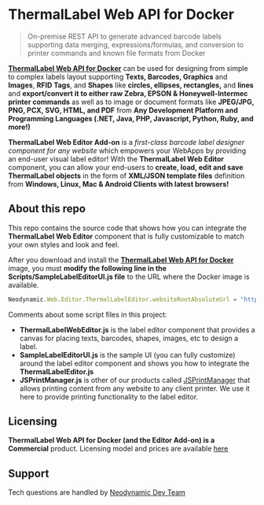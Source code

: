 # ThermalLabel Web API for Docker

>On-premise REST API to generate advanced barcode labels supporting data merging, expressions/formulas, and conversion to printer commands and known file formats from Docker

**[ThermalLabel Web API for Docker](https://www.neodynamic.com/products/printing/thermal-label/docker/)** can be used for designing from simple to complex labels layout supporting **Texts, Barcodes, Graphics** and **Images**, **RFID Tags**, and **Shapes** like **circles, ellipses, rectangles,** and **lines** and **export/convert it to either raw Zebra, EPSON &amp; Honeywell-Intermec printer commands** as well as to image or document formats like **JPEG/JPG, PNG, PCX, SVG, HTML, and PDF** from **Any Development Platform and Programming Languages (.NET, Java, PHP, Javascript, Python, Ruby, and more!)**

**ThermalLabel Web Editor Add-on** is a _first-class barcode label designer component for any website_ which empowers your WebApps by providing an end-user visual label editor!
With the **ThermalLabel Web Editor** component, you can allow your end-users to **create, load, edit and save ThermalLabel objects** in the form of **XML/JSON template files** definition from **Windows, Linux, Mac &amp; Android Clients with latest browsers!**

## About this repo

This repo contains the source code that shows how you can integrate the **ThermalLabel Web Editor** component that is fully customizable to match your own styles and look and feel.

After you download and install the **[ThermalLabel Web API for Docker](https://www.neodynamic.com/products/printing/thermal-label/docker/#download)** image, you must **modify the following line in the Scripts/SampleLabelEditorUI.js file** to the URL where the Docker image is available.

```js
Neodynamic.Web.Editor.ThermalLabelEditor.websiteRootAbsoluteUrl = "http://localhost:8080";
```

Comments about some script files in this project:

- **ThermalLabelWebEditor.js** is the label editor component that provides a canvas for placing texts, barcodes, shapes, images, etc to design a label. 
- **SampleLabelEditorUI.js** is the sample UI (you can fully customize) around the label editor component and shows you how to integrate the **ThermalLabelEditor.js** 
- **JSPrintManager.js** is other of our products called [JSPrintManager](https://www.neodynamic.com/products/printing/js-print-manager) that allows printing content from any website to any client printer. We use it here to provide printing functionality to the label editor.

## Licensing

**ThermalLabel Web API for Docker (and the Editor Add-on) is a Commercial** product. Licensing model and prices are available [here](https://neodynamic.com/products/printing/thermal-label/docker/buy)

## Support

Tech questions are handled by [Neodynamic Dev Team](https://neodynamic/support)
